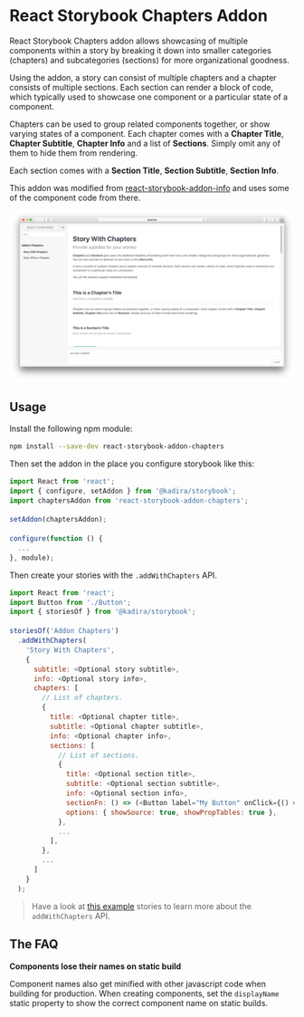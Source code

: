 # React Storybook Chapters Addon

React Storybook Chapters addon allows showcasing of multiple components within a story by breaking it down into smaller categories (chapters) and subcategories (sections) for more organizational goodness.

Using the addon, a story can consist of multiple chapters and a chapter consists of multiple sections. Each section can render a block of code,
which typically used to showcase one component or a particular state of a component.

Chapters can be used to group related components together, or show varying states of a component.
Each chapter comes with a **Chapter Title**, **Chapter Subtitle**, **Chapter Info** and a list of **Sections**.
Simply omit any of them to hide them from rendering.

Each section comes with a **Section Title**, **Section Subtitle**, **Section Info**.

This addon was modified from [react-storybook-addon-info](https://github.com/storybooks/react-storybook-addon-info) and uses some of the component code from there.

![React Storybook Screenshot](docs/home-screenshot.png)

## Usage

Install the following npm module:

```sh
npm install --save-dev react-storybook-addon-chapters
```

Then set the addon in the place you configure storybook like this:

```js
import React from 'react';
import { configure, setAddon } from '@kadira/storybook';
import chaptersAddon from 'react-storybook-addon-chapters';

setAddon(chaptersAddon);

configure(function () {
  ...
}, module);
```

Then create your stories with the `.addWithChapters` API.

```js
import React from 'react';
import Button from './Button';
import { storiesOf } from '@kadira/storybook';

storiesOf('Addon Chapters')
  .addWithChapters(
    'Story With Chapters',
    {
      subtitle: <Optional story subtitle>,
      info: <Optional story info>,
      chapters: [
        // List of chapters.
        {
          title: <Optional chapter title>,
          subtitle: <Optional chapter subtitle>,
          info: <Optional chapter info>,
          sections: [
            // List of sections.
            {
              title: <Optional section title>,
              subtitle: <Optional section subtitle>,
              info: <Optional section info>,
              sectionFn: () => (<Button label="My Button" onClick={() => { alert('Hello World!'); }/>),
              options: { showSource: true, showPropTables: true },
            },
            ...
          ],
        },
        ...
      ]
    }
  );
```

> Have a look at [this example](example/story.js) stories to learn more about the `addWithChapters` API.

## The FAQ

**Components lose their names on static build**

Component names also get minified with other javascript code when building for production. When creating components, set the `displayName` static property to show the correct component name on static builds.
